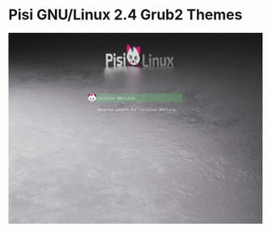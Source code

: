 # Pisi GNU/Linux 2.4 Grub2 Themes
![alt text](https://raw.githubusercontent.com/erkanisik1/Pisilinux2.3.4-Grub2-Themes/main/preview.jpg)

